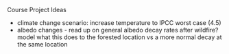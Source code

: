 Course Project Ideas
- climate change scenario: increase temperature to IPCC worst case (4.5)
- albedo changes - read up on general albedo decay rates after wildfire? model what this does to the forested location vs a more normal decay at the same location